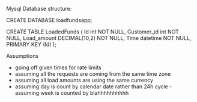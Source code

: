 Mysql Database structure:

 CREATE DATABASE loadfundsapp;

CREATE TABLE LoadedFunds (
    Id int NOT NULL,
    Customer_id int NOT NULL,
    Load_amount DECIMAL(10,2) NOT NULL,
    Time datetime NOT NULL,
    PRIMARY KEY (Id)
);


Assumptions
- going off given times for rate limits
- assuming all the requests are coming from the same time zone
- assuming all load amounts are using the same currency
- assuming day is count by calendar date rather than 24h cycle
-assuming week is counted by blahhhhhhhhhh
